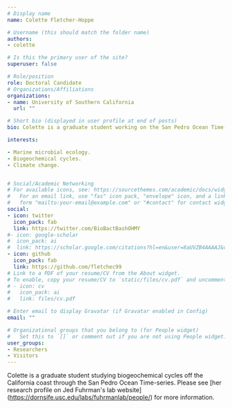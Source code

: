 ```yaml
---
# Display name
name: Colette Fletcher-Hoppe 

# Username (this should match the folder name)
authors:
- colette 

# Is this the primary user of the site?
superuser: false

# Role/position
role: Doctoral Candidate
# Organizations/Affiliations
organizations:
- name: University of Southern California
  url: ""

# Short bio (displayed in user profile at end of posts)
bio: Colette is a graduate student working on the San Pedro Ocean Time-series (SPOT).

interests:

- Marine microbial ecology.
- Biogeochemical cycles.
- Climate change. 


# Social/Academic Networking
# For available icons, see: https://sourcethemes.com/academic/docs/widgets/#icons
#   For an email link, use "fas" icon pack, "envelope" icon, and a link in the
#   form "mailto:your-email@example.com" or "#contact" for contact widget.
social:
- icon: twitter
  icon_pack: fab
  link: https://twitter.com/BioBactBashOHMY
#- icon: google-scholar
#  icon_pack: ai
#  link: https://scholar.google.com/citations?hl=en&user=8aUVZB4AAAAJ&view_op=list_works&sortby=pubdate 
- icon: github
  icon_pack: fab
  link: https://github.com/fletchec99
# Link to a PDF of your resume/CV from the About widget.
# To enable, copy your resume/CV to `static/files/cv.pdf` and uncomment the lines below.  
# - icon: cv
#   icon_pack: ai
#   link: files/cv.pdf

# Enter email to display Gravatar (if Gravatar enabled in Config)
email: ""

# Organizational groups that you belong to (for People widget)
#   Set this to `[]` or comment out if you are not using People widget.  
user_groups:
- Researchers
- Visitors
---
```


Colette is a graduate student studying biogeochemical cycles off the California coast through the San Pedro Ocean Time-series. Please see [her research profile on Jed Fuhrman's lab website] (https://dornsife.usc.edu/labs/fuhrmanlab/people/) for more information.
